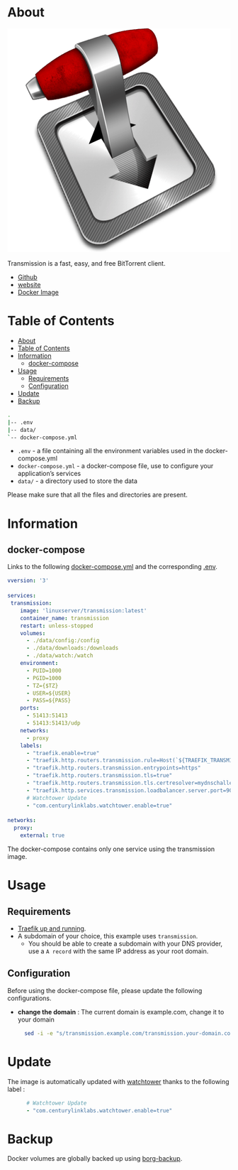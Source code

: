 # About

<p align="center">
<img src="../_utilities/transmission.png" alt="transmission" title="transmission" />
</p>

Transmission is a fast, easy, and free BitTorrent client.

* [Github](https://github.com/transmission/transmission)
* [website](https://transmissionbt.com/)
* [Docker Image](https://hub.docker.com/r/linuxserver/transmission)

# Table of Contents

<!-- TOC -->

- [About](#about)
- [Table of Contents](#table-of-contents)
- [Information](#information)
  - [docker-compose](#docker-compose)
- [Usage](#usage)
  - [Requirements](#requirements)
  - [Configuration](#configuration)
- [Update](#update)
- [Backup](#backup)

<!-- /TOC -->

```bash
.
|-- .env
|-- data/
`-- docker-compose.yml
```

* `.env` - a file containing all the environment variables used in the docker-compose.yml
* `docker-compose.yml` - a docker-compose file, use to configure your application’s services
* `data/` - a directory used to store the data

Please make sure that all the files and directories are present.

# Information

##  docker-compose

Links to the following [docker-compose.yml](docker-compose.yml) and the corresponding [.env](.env).

```yaml
vversion: '3'

services:
 transmission:
    image: 'linuxserver/transmission:latest'
    container_name: transmission
    restart: unless-stopped
    volumes:
      - ./data/config:/config
      - ./data/downloads:/downloads
      - ./data/watch:/watch
    environment:
      - PUID=1000
      - PGID=1000
      - TZ={$TZ}
      - USER=${USER}
      - PASS=${PASS}
    ports:
      - 51413:51413
      - 51413:51413/udp
    networks:
      - proxy
    labels:
      - "traefik.enable=true"
      - "traefik.http.routers.transmission.rule=Host(`${TRAEFIK_TRANSMISSION}`)"
      - "traefik.http.routers.transmission.entrypoints=https"
      - "traefik.http.routers.transmission.tls=true"
      - "traefik.http.routers.transmission.tls.certresolver=mydnschallenge"
      - "traefik.http.services.transmission.loadbalancer.server.port=9091"
      # Watchtower Update
      - "com.centurylinklabs.watchtower.enable=true"

networks:
  proxy:
    external: true
```

The docker-compose contains only one service using the transmission image.

# Usage

## Requirements

* [Traefik up and running](../traefik).
* A subdomain of your choice, this example uses `transmission`.
  * You should be able to create a subdomain with your DNS provider, use a `A record` with the same IP address as your root domain.

## Configuration

Before using the docker-compose file, please update the following configurations.

* **change the domain** : The current domain is example.com, change it to your domain
  
  ```bash
    sed -i -e "s/transmission.example.com/transmission.your-domain.com/g" docker-compose.yml 
  ```

# Update

The image is automatically updated with [watchtower](../watchtower) thanks to the following label :

```yaml
      # Watchtower Update
      - "com.centurylinklabs.watchtower.enable=true"
```

# Backup

Docker volumes are globally backed up using [borg-backup](../borg-backup).
